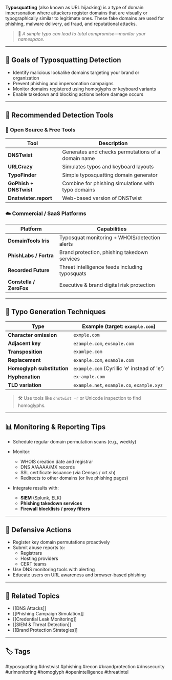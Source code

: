 **Typosquatting** (also known as URL hijacking) is a type of domain impersonation where attackers register domains that are visually or typographically similar to legitimate ones. These fake domains are used for phishing, malware delivery, ad fraud, and reputational attacks.

> 🧠 *A simple typo can lead to total compromise—monitor your namespace.*

---

## 🎯 Goals of Typosquatting Detection

- Identify malicious lookalike domains targeting your brand or organization
- Prevent phishing and impersonation campaigns
- Monitor domains registered using homoglyphs or keyboard variants
- Enable takedown and blocking actions before damage occurs

---

## 🧰 Recommended Detection Tools

### 🧪 Open Source & Free Tools

| Tool             | Description                                          |
|------------------|------------------------------------------------------|
| **DNSTwist**      | Generates and checks permutations of a domain name  |
| **URLCrazy**      | Simulates typos and keyboard layouts                |
| **TypoFinder**    | Simple typosquatting domain generator               |
| **GoPhish + DNSTwist** | Combine for phishing simulations with typo domains |
| **Dnstwister.report** | Web-based version of DNSTwist                   |

### ☁️ Commercial / SaaS Platforms

| Platform             | Capabilities                                     |
|----------------------|--------------------------------------------------|
| **DomainTools Iris** | Typosquat monitoring + WHOIS/detection alerts    |
| **PhishLabs / Fortra** | Brand protection, phishing takedown services    |
| **Recorded Future**   | Threat intelligence feeds including typosquats  |
| **Constella / ZeroFox** | Executive & brand digital risk protection     |

---

## 🔄 Typo Generation Techniques

| Type                     | Example (target: `example.com`)               |
|--------------------------|-----------------------------------------------|
| **Character omission**    | `exmple.com`                                  |
| **Adjacent key**          | `ezample.com`, `exsmple.com`                  |
| **Transposition**         | `examlpe.com`                                 |
| **Replacement**           | `exanple.com`, `examole.com`                  |
| **Homoglyph substitution**| `еxample.com` (Cyrillic 'е' instead of 'e')  |
| **Hyphenation**           | `ex-ample.com`                                |
| **TLD variation**         | `example.net`, `example.co`, `example.xyz`   |

> 🛠 Use tools like `dnstwist -r` or Unicode inspection to find homoglyphs.

---

## 📊 Monitoring & Reporting Tips

- Schedule regular domain permutation scans (e.g., weekly)
- Monitor:
  - WHOIS creation date and registrar
  - DNS A/AAAA/MX records
  - SSL certificate issuance (via Censys / crt.sh)
  - Redirects to other domains (or live phishing pages)

- Integrate results with:
  - **SIEM** (Splunk, ELK)
  - **Phishing takedown services**
  - **Firewall blocklists / proxy filters**

---

## 📜 Defensive Actions

- Register key domain permutations proactively
- Submit abuse reports to:
  - Registrars
  - Hosting providers
  - CERT teams
- Use DNS monitoring tools with alerting
- Educate users on URL awareness and browser-based phishing

---

## 🧩 Related Topics

- [[DNS Attacks]]
- [[Phishing Campaign Simulation]]
- [[Credential Leak Monitoring]]
- [[SIEM & Threat Detection]]
- [[Brand Protection Strategies]]

---

## 🏷 Tags

#typosquatting #dnstwist #phishing #recon #brandprotection #dnssecurity #urlmonitoring #homoglyph #openintelligence #threatintel

